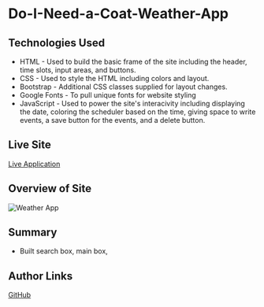 # Do-I-Need-a-Coat-Weather-App

## Technologies Used

* HTML - Used to build the basic frame of the site including the header, time slots, input areas, and buttons.
* CSS - Used to style the HTML including colors and layout.
* Bootstrap - Additional CSS classes supplied for layout changes.
* Google Fonts - To pull unique fonts for website styling
* JavaScript - Used to power the site's interacivity including displaying the date, coloring the scheduler based on the time, giving space to write events, a save button for the events, and a delete button.

## Live Site

[Live Application](https://mjshelton12.github.io/Do-I-Need-a-Coat-Weather-App/)

## Overview of Site

![Weather App](https://i.imgur.com/UoATC22.jpg)

## Summary

* Built search box, main box, 

## Author Links

[GitHub](https://github.com/mjshelton12)